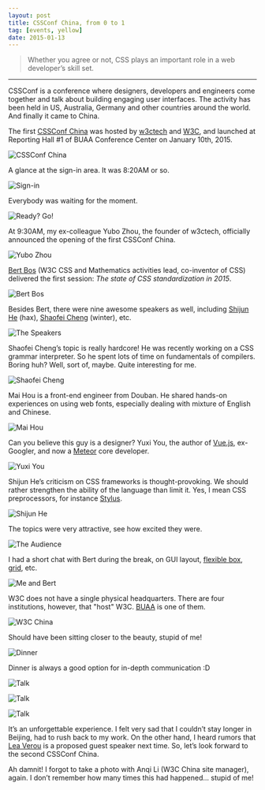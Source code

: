 ```yaml
---
layout: post
title: CSSConf China, from 0 to 1
tag: [events, yellow]
date: 2015-01-13
---
```


> Whether you agree or not, CSS plays an important role in a web developer’s skill set.

---

CSSConf is a conference where designers, developers and engineers come together and talk about building engaging user interfaces. The activity has been held in US, Australia, Germany and other countries around the world. And finally it came to China.

The first [CSSConf China](https://css.w3ctech.com/) was hosted by [w3ctech](https://www.w3ctech.com/) and [W3C](https://www.w3.org/), and launched at Reporting Hall #1 of BUAA Conference Center on January 10th, 2015.

![CSSConf China](images/cssconf-china.jpg)

A glance at the sign-in area. It was 8:20AM or so.

![Sign-in](images/sign-in.jpg)

Everybody was waiting for the moment.

![Ready? Go!](images/ready-go.jpg)

At 9:30AM, my ex-colleague Yubo Zhou, the founder of w3ctech, officially announced the opening of the first CSSConf China.

![Yubo Zhou](images/yubo.jpg)

[Bert Bos](https://www.w3.org/People/Bos/) (W3C CSS and Mathematics activities lead, co-inventor of CSS) delivered the first session: _The state of CSS standardization in 2015_.

![Bert Bos](images/bert-bos.jpg)

Besides Bert, there were nine awesome speakers as well, including [Shijun He](https://johnhax.net/) (hax), [Shaofei Cheng](https://weibo.com/wintercn) (winter), etc.

![The Speakers](images/speakers.jpg)

Shaofei Cheng’s topic is really hardcore! He was recently working on a CSS grammar interpreter. So he spent lots of time on fundamentals of compilers. Boring huh? Well, sort of, maybe. Quite interesting for me.

![Shaofei Cheng](images/winter.jpg)

Mai Hou is a front-end engineer from Douban. He shared hands-on experiences on using web fonts, especially dealing with mixture of English and Chinese.

![Mai Hou](images/mie-mie.jpg)

Can you believe this guy is a designer? Yuxi You, the author of [Vue.js](https://vuejs.org/), ex-Googler, and now a [Meteor](https://www.meteor.com/) core developer.

![Yuxi You](images/evan-you.jpg)

Shijun He’s criticism on CSS frameworks is thought-provoking. We should rather strengthen the ability of the language than limit it. Yes, I mean CSS preprocessors, for instance [Stylus](http://stylus-lang.com/).

![Shijun He](images/hax.jpg)

The topics were very attractive, see how excited they were.

![The Audience](images/audience.jpg)

I had a short chat with Bert during the break, on GUI layout, [flexible box](https://www.w3.org/TR/css3-flexbox/), [grid](https://www.w3.org/TR/css-grid-1/), etc.

![Me and Bert](images/me-and-bert.jpg)

W3C does not have a single physical headquarters. There are four institutions, however, that "host" W3C. [BUAA](https://www.buaa.edu.cn/) is one of them.

![W3C China](images/w3c-china-headquarter.jpg)

Should have been sitting closer to the beauty, stupid of me!

![Dinner](images/dinner.jpg)

Dinner is always a good option for in-depth communication :D

![Talk](images/more-talk1.jpg)

![Talk](images/more-talk2.jpg)

![Talk](images/more-talk3.jpg)

It’s an unforgettable experience. I felt very sad that I couldn’t stay longer in Beijing, had to rush back to my work. On the other hand, I heard rumors that [Lea Verou](https://lea.verou.me/) is a proposed guest speaker next time. So, let’s look forward to the second CSSConf China.

Ah damnit! I forgot to take a photo with Anqi Li (W3C China site manager), again. I don’t remember how many times this had happened... stupid of me!
